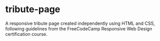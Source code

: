 # tribute-page
A responsive tribute page created independently using HTML and CSS, following guidelines from the FreeCodeCamp Responsive Web Design certification course.
